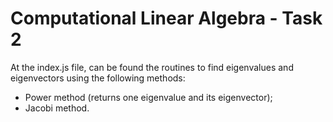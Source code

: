 # Computational Linear Algebra - Task 2

At the index.js file, can be found the routines to find eigenvalues and eigenvectors using the following methods:
- Power method (returns one eigenvalue and its eigenvector);
- Jacobi method.
